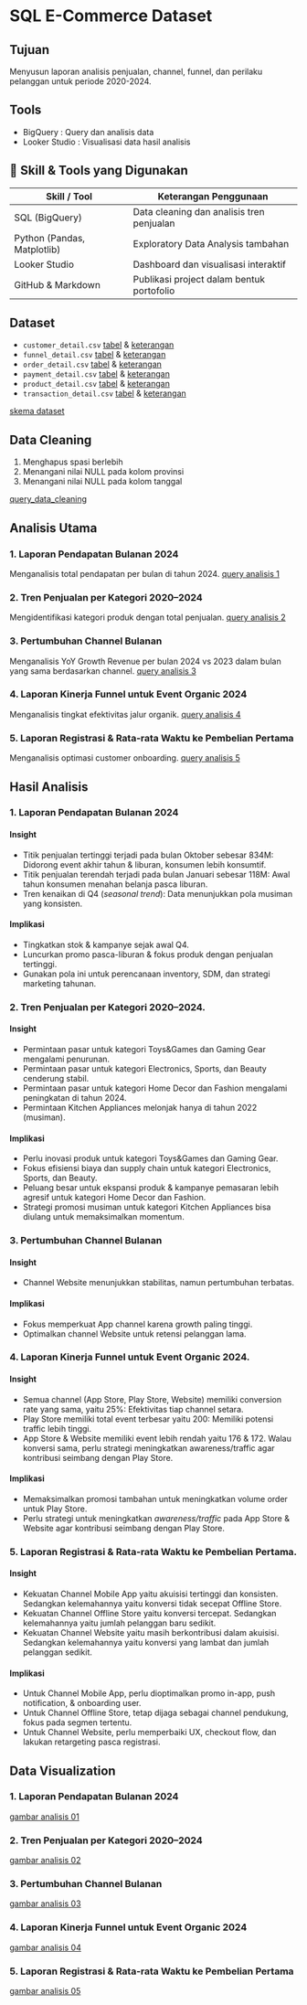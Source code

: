 # SQL E-Commerce Dataset

## Tujuan 
Menyusun laporan analisis penjualan, channel, funnel, dan perilaku pelanggan untuk periode 2020-2024.

## Tools 
- BigQuery : Query dan analisis data
- Looker Studio : Visualisasi data hasil analisis
## 🧠 Skill & Tools yang Digunakan

| Skill / Tool          | Keterangan Penggunaan |
|------------------------|-------------------------|
| SQL (BigQuery)         | Data cleaning dan analisis tren penjualan |
| Python (Pandas, Matplotlib) | Exploratory Data Analysis tambahan |
| Looker Studio          | Dashboard dan visualisasi interaktif |
| GitHub & Markdown      | Publikasi project dalam bentuk portofolio |


## Dataset
- `customer_detail.csv` [tabel](data/customer_detail.csv) & [keterangan](image/customer_detail.png)
- `funnel_detail.csv` [tabel](data/funnel_detail.csv) & [keterangan](image/funnel_detail.png)
- `order_detail.csv` [tabel](data/order_detail.csv) & [keterangan](image/order_detail.png)
- `payment_detail.csv` [tabel](data/payment_detail.csv) & [keterangan](image/payment_detail.png)
- `product_detail.csv` [tabel](data/product_detail.csv) & [keterangan](image/product_detail.png)
- `transaction_detail.csv` [tabel](data/transaction_detail.csv) & [keterangan](image/transaction_detail.png)

[skema dataset](image/skema.png)

## Data Cleaning
1. Menghapus spasi berlebih
2. Menangani nilai NULL pada kolom provinsi
3. Menangani nilai NULL pada kolom tanggal

[query_data_cleaning](sql/00_data_cleaning.sql)

## Analisis Utama
### 1. Laporan Pendapatan Bulanan 2024
Menganalisis total pendapatan per bulan di tahun 2024. [query analisis 1](sql/01_monthly_total_revenue.sql)

### 2. Tren Penjualan per Kategori 2020–2024
Mengidentifikasi kategori produk dengan total penjualan. [query analisis 2](sql/02_sales_trend_by_category.sql)

### 3. Pertumbuhan Channel Bulanan 
Menganalisis YoY Growth Revenue per bulan 2024 vs 2023 dalam bulan yang sama berdasarkan channel. [query analisis 3](sql/03_monthly_channel_growth.sql)

### 4. Laporan Kinerja Funnel untuk Event Organic 2024
Menganalisis tingkat efektivitas jalur organik. [query analisis 4](sql/04_effectiveness_of_organic_events.sql)

### 5. Laporan Registrasi & Rata-rata Waktu ke Pembelian Pertama
Menganalisis optimasi customer onboarding. [query analisis 5](sql/05_customer_onboarding_optimization.sql)

## Hasil Analisis
### 1. Laporan Pendapatan Bulanan 2024
#### Insight 
- Titik penjualan tertinggi terjadi pada bulan Oktober sebesar 834M: Didorong event akhir tahun & liburan, konsumen lebih konsumtif.
- Titik penjualan terendah terjadi pada bulan Januari sebesar 118M: Awal tahun konsumen menahan belanja pasca liburan.
- Tren kenaikan di Q4 (_seasonal trend_): Data menunjukkan pola musiman yang konsisten.
#### Implikasi
- Tingkatkan stok & kampanye sejak awal Q4.
- Luncurkan promo pasca-liburan & fokus produk dengan penjualan tertinggi.
- Gunakan pola ini untuk perencanaan inventory, SDM, dan strategi marketing tahunan.
  
### 2. Tren Penjualan per Kategori 2020–2024.
#### Insight
- Permintaan pasar untuk kategori Toys&Games dan Gaming Gear mengalami penurunan.
- Permintaan pasar untuk kategori Electronics, Sports, dan Beauty cenderung stabil.
- Permintaan pasar untuk kategori Home Decor dan Fashion mengalami peningkatan di tahun 2024.
- Permintaan Kitchen Appliances melonjak hanya di tahun 2022 (musiman).
#### Implikasi 
- Perlu inovasi produk untuk kategori Toys&Games dan Gaming Gear.
- Fokus efisiensi biaya dan supply chain untuk kategori Electronics, Sports, dan Beauty.
- Peluang besar untuk ekspansi produk & kampanye pemasaran lebih agresif untuk kategori Home Decor dan Fashion.
- Strategi promosi musiman untuk kategori Kitchen Appliances bisa diulang untuk memaksimalkan momentum.
  
### 3. Pertumbuhan Channel Bulanan 
#### Insight
- Channel Website menunjukkan stabilitas, namun pertumbuhan terbatas.
#### Implikasi
- Fokus memperkuat App channel karena growth paling tinggi.
- Optimalkan channel Website untuk retensi pelanggan lama.
  
### 4. Laporan Kinerja Funnel untuk Event Organic 2024.
#### Insight
- Semua channel (App Store, Play Store, Website) memiliki conversion rate yang sama, yaitu 25%: Efektivitas tiap channel setara.
- Play Store memiliki total event terbesar yaitu 200: Memiliki potensi traffic lebih tinggi. 
- App Store & Website memiliki event lebih rendah yaitu 176 & 172. Walau konversi sama, perlu strategi meningkatkan awareness/traffic agar kontribusi seimbang dengan Play Store.
#### Implikasi
- Memaksimalkan promosi tambahan untuk meningkatkan volume order untuk Play Store.
- Perlu strategi untuk meningkatkan _awareness/traffic_ pada App Store & Website agar kontribusi seimbang dengan Play Store.

### 5. Laporan Registrasi & Rata-rata Waktu ke Pembelian Pertama.
#### Insight
- Kekuatan Channel Mobile App yaitu akuisisi tertinggi dan konsisten. Sedangkan kelemahannya yaitu konversi tidak secepat Offline Store.
- Kekuatan Channel Offline Store yaitu konversi tercepat. Sedangkan kelemahannya yaitu jumlah pelanggan baru sedikit.
- Kekuatan Channel Website yaitu masih berkontribusi dalam akuisisi. Sedangkan kelemahannya yaitu konversi yang lambat dan jumlah pelanggan sedikit.
#### Implikasi
- Untuk Channel Mobile App, perlu dioptimalkan promo in-app, push notification, & onboarding user.
- Untuk Channel Offline Store, tetap dijaga sebagai channel pendukung, fokus pada segmen tertentu.
- Untuk Channel Website, perlu memperbaiki UX, checkout flow, dan lakukan retargeting pasca registrasi.

## Data Visualization
### 1. Laporan Pendapatan Bulanan 2024
[gambar analisis 01](image/analisis_01.png)
### 2. Tren Penjualan per Kategori 2020–2024
[gambar analisis 02](image/analisis_02.png)
### 3. Pertumbuhan Channel Bulanan 
[gambar analisis 03](image/analisis_03.png)
### 4. Laporan Kinerja Funnel untuk Event Organic 2024
[gambar analisis 04](image/analisis_04.png)
### 5. Laporan Registrasi & Rata-rata Waktu ke Pembelian Pertama
[gambar analisis 05](image/analisis_05.png)

